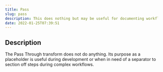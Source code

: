 ```yaml
---
title: Pass
slug: pass
description: This does nothing but may be useful for documenting workflows
date: 2022-01-25T07:39:51
---
```



## Description


The Pass Through transform does not do anything. Its purpose as a placeholder is useful during development or when in need of a separator to section off steps during complex workflows.

